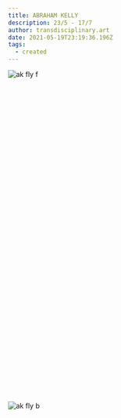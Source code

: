 ```yaml
---
title: ABRAHAM KELLY
description: 23/5 - 17/7
author: transdisciplinary.art
date: 2021-05-19T23:19:36.196Z
tags:
  - created
---
```

![](https://scontent-cdg2-1.xx.fbcdn.net/v/t1.6435-9/187544938_4291727674193409_2766423258864077798_n.jpg?_nc_cat=104&ccb=1-3&_nc_sid=0debeb&_nc_ohc=DIc1PUdfvWcAX_PHUPW&_nc_ht=scontent-cdg2-1.xx&oh=616f9a85661a35c75750fd05dc061dc0&oe=60CC5B55 "ak fly f")

<!-- Calendly inline widget begin -->

<div class="calendly-inline-widget" data-url="https://calendly.com/rezgauche/30min?hide_event_type_details=1&hide_gdpr_banner=1&primary_color=dc87e5" style="min-width:320px;height:630px;"></div>
<script type="text/javascript" src="https://assets.calendly.com/assets/external/widget.js" async></script>
<!-- Calendly inline widget end -->

![](https://scontent-cdg2-1.xx.fbcdn.net/v/t1.6435-9/188455087_4291727690860074_7384492162861934756_n.jpg?_nc_cat=107&ccb=1-3&_nc_sid=0debeb&_nc_ohc=2C4T1iDm9BsAX_NKKw9&_nc_ht=scontent-cdg2-1.xx&oh=d974397a7f8cdaaca4123df40448a0de&oe=60CAB431 "ak fly b")